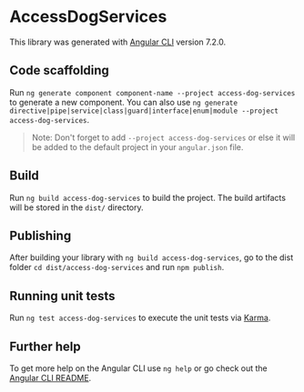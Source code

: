 # AccessDogServices

This library was generated with [Angular CLI](https://github.com/angular/angular-cli) version 7.2.0.

## Code scaffolding

Run `ng generate component component-name --project access-dog-services` to generate a new component. You can also use `ng generate directive|pipe|service|class|guard|interface|enum|module --project access-dog-services`.

> Note: Don't forget to add `--project access-dog-services` or else it will be added to the default project in your `angular.json` file.

## Build

Run `ng build access-dog-services` to build the project. The build artifacts will be stored in the `dist/` directory.

## Publishing

After building your library with `ng build access-dog-services`, go to the dist folder `cd dist/access-dog-services` and run `npm publish`.

## Running unit tests

Run `ng test access-dog-services` to execute the unit tests via [Karma](https://karma-runner.github.io).

## Further help

To get more help on the Angular CLI use `ng help` or go check out the [Angular CLI README](https://github.com/angular/angular-cli/blob/master/README.md).
